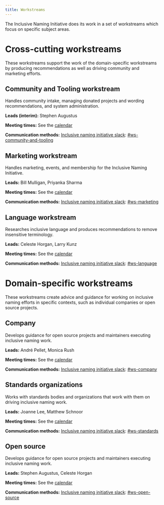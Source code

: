 ```yaml
---
title: Workstreams
---
```


The Inclusive Naming Initiative does its work in a set of workstreams which focus on specific subject areas. 

# Cross-cutting workstreams

These workstreams support the work of the domain-specific workstreams by producing recommendations as well as driving community and marketing efforts.

## Community and Tooling workstream

Handles community intake, managing donated projects and wording recommendations, and system administration.

**Leads (interim):** Stephen Augustus 

**Meeting times:** See the [calendar](/calendar)

**Communication methods:** [Inclusive naming initiative slack](https://communityinviter.com/apps/inclusive-naming/invite): [#ws-community-and-tooling](https://inclusive-naming.slack.com/archives/C01K578H0TY) 


## Marketing workstream

Handles marketing, events, and membership for the Inclusive Naming Initiative.

**Leads:** Bill Mulligan, Priyanka Sharma

**Meeting times:** See the [calendar](/calendar)

**Communication methods:** [Inclusive naming initiative slack](https://communityinviter.com/apps/inclusive-naming/invite): [#ws-marketing](https://inclusive-naming.slack.com/archives/C01K57AHD9U) 

## Language workstream

Researches inclusive language and produces recommendations to remove insensitive terminology. 

**Leads:** Celeste Horgan, Larry Kunz 

**Meeting times:** See the [calendar](/calendar)

**Communication methods:** [Inclusive naming initiative slack](https://communityinviter.com/apps/inclusive-naming/invite): [#ws-language](https://inclusive-naming.slack.com/archives/C01KC0PU3EE) 

# Domain-specific workstreams

These workstreams create advice and guidance for working on inclusive naming efforts in specific contexts, such as individual companies or open source projects.

## Company

Develops guidance for open source projects and maintainers executing inclusive naming work.

**Leads:** André Pellet, Monica Rush

**Meeting times:** See the [calendar](/calendar)

**Communication methods:** [Inclusive naming initiative slack](https://communityinviter.com/apps/inclusive-naming/invite): [#ws-company](https://inclusive-naming.slack.com/archives/C01KHU9QB0C) 

## Standards organizations

Works with standards bodies and organizations that work with them on driving inclusive naming work.

**Leads:** Joanne Lee, Matthew Schnoor  

**Meeting times:** See the [calendar](/calendar)

**Communication methods:** [Inclusive naming initiative slack](https://communityinviter.com/apps/inclusive-naming/invite): [#ws-standards](https://inclusive-naming.slack.com/archives/C01K8LY0H8V) 

## Open source 

Develops guidance for open source projects and maintainers executing inclusive naming work.

**Leads:** Stephen Augustus, Celeste Horgan 

**Meeting times:** See the [calendar](/calendar)

**Communication methods:** [Inclusive naming initiative slack](https://communityinviter.com/apps/inclusive-naming/invite): [#ws-open-source](https://inclusive-naming.slack.com/archives/C01KHU7SS68) 
